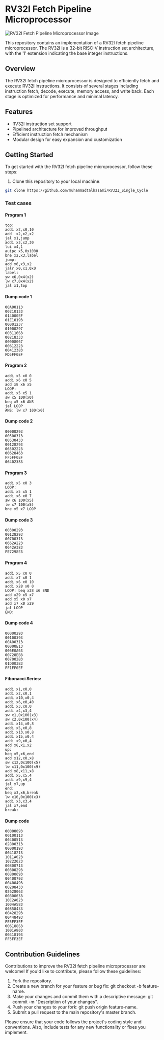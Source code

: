 # RV32I Fetch Pipeline Microprocessor
<img src="https://github.com/muhammadtalhasami/RV32I_Single_Cycle/assets/141629485/019febde-0848-4ea4-9289-8e0daf7f9e41" alt="RV32I Fetch Pipeline Microprocessor Image">

This repository contains an implementation of a RV32I fetch pipeline microprocessor. The RV32I is a 32-bit RISC-V instruction set architecture, with the 'I' extension indicating the base integer instructions.

## Overview

The RV32I fetch pipeline microprocessor is designed to efficiently fetch and execute RV32I instructions. It consists of several stages including instruction fetch, decode, execute, memory access, and write back. Each stage is optimized for performance and minimal latency.

## Features

- RV32I instruction set support
- Pipelined architecture for improved throughput
- Efficient instruction fetch mechanism
- Modular design for easy expansion and customization

## Getting Started

To get started with the RV32I fetch pipeline microprocessor, follow these steps:

1. Clone this repository to your local machine:

```bash
git clone https://github.com/muhammadtalhasami/RV32I_Single_Cycle
```

### Test cases

#### Program 1
```
top:
addi x2,x0,10
add  x2,x2,x2
jal x1,jump
addi x3,x2,30
lui x4,1
auipc x5,0x1000
bne x2,x3,label
jump:
add x6,x3,x2
jalr x0,x1,0x0
label:
sw x6,0x4(x2)
lw x7,0x4(x2)
jal x1,top
```
#### Dump code 1
```
00A00113
00210133
014000EF
01E10193
00001237
01000297
00311663
00218333
00008067
00612223
00412383
FD5FF0EF
```

#### Program 2
```
addi x5 x0 0
addi x6 x0 5
add x8 x6 x5
LOOP:
addi x5 x5 1
sw x5 100(x0)
beq x5 x6 ANS
jal LOOP
ANS: lw x7 100(x0)
```

#### Dump code 2
```
00000293
00500313
00530433
00128293
06502223
00628463
FF5FF0EF
06402383
```


#### Program 3
```
addi x5 x0 3
LOOP:
addi x5 x5 1
addi x6 x0 7
sw x6 100(x5)
lw x7 100(x5)
bne x5 x7 LOOP
```

#### Dump code 3
```
00300293
00128293
00700313
0662A223
0642A383
FE7298E3
```

#### Program 4
```
addi x5 x0 0
addi x7 x0 1
addi x6 x0 10
addi x28 x0 0
LOOP: beq x28 x6 END
add x29 x5 x7
add x5 x0 x7
add x7 x0 x29
jal LOOP
END:
```


#### Dump code 4
```
00000293
00100393
00A00313
00000E13
006E0A63
00728EB3
007002B3
01D003B3
FF1FF0EF
```

#### Fibonacci Series:
```
addi x1,x0,0
addi x2,x0,1
addi x10,x0,4
addi x6,x0,40
addi x3,x0,0
addi x4,x3,4
sw x1,0x100(x3)
sw x2,0x100(x4)
addi x14,x0,8
addi x5,x0,8
addi x13,x0,8
addi x15,x0,4
addi x9,x0,4
add x8,x1,x2
up:
beq x5,x6,end
add x12,x0,x8
sw x12,0x100(x5)
lw x11,0x100(x9)
add x8,x11,x8
addi x5,x5,4
addi x9,x9,4
jal x7,up
end:
beq x3,x6,break
lw x16,0x100(x3)
addi x3,x3,4
jal x7,end
break:
```

#### Dump code 
```
00000093
00100113
00400513
02800313
00000193
00418213
1011A023
10222023
00800713
00800293
00800693
00400793
00400493
00208433
02628063
00800633
10C2A023
1004A583
00858433
00428293
00448493
FE5FF3EF
00618863
1001A803
00418193
FF5FF3EF
```

## Contribution Guidelines

Contributions to improve the RV32I fetch pipeline microprocessor are welcome! If you'd like to contribute, please follow these guidelines:

1. Fork the repository.
2. Create a new branch for your feature or bug fix: git checkout -b feature-name.
3. Make your changes and commit them with a descriptive message: git commit -m "Description of your changes".
4. Push your changes to your fork: git push origin feature-name.
5. Submit a pull request to the main repository's master branch.

Please ensure that your code follows the project's coding style and conventions. Also, include tests for any new functionality or fixes you implement.
